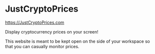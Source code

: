 # JustCryptoPrices
https://JustCryptoPrices.com

Display cryptocurrency prices on your screen!

This website is meant to be kept open on the side of your workspace so that you can casually monitor prices.
